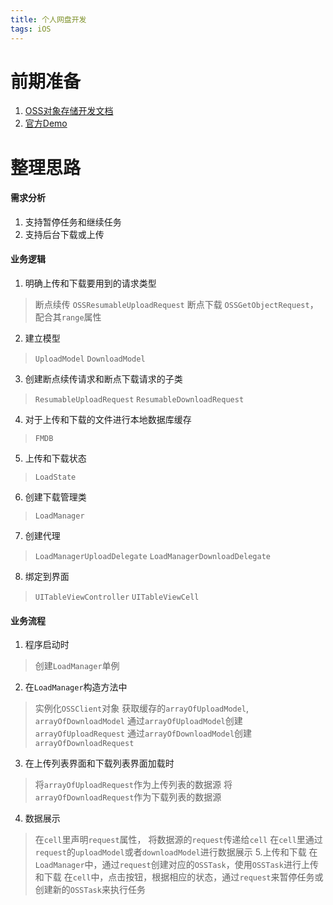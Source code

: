 ```yaml
---
title: 个人网盘开发
tags: iOS
---
```

# 前期准备
1. [OSS对象存储开发文档](https://help.aliyun.com/document_detail/31817.html?spm=5176.doc32055.6.539.FrDX0V)
2. [官方Demo](https://github.com/aliyun/alicloud-ios-demo?spm=5176.doc32055.2.4.uW81IT)

# 整理思路
#### 需求分析
1. 支持暂停任务和继续任务
2. 支持后台下载或上传

#### 业务逻辑
1. 明确上传和下载要用到的请求类型
> 断点续传
> `OSSResumableUploadRequest`
>断点下载
>`OSSGetObjectRequest`，配合其`range`属性
2. 建立模型
>`UploadModel`
>`DownloadModel`
3. 创建断点续传请求和断点下载请求的子类
>`ResumableUploadRequest`
>`ResumableDownloadRequest`
4. 对于上传和下载的文件进行本地数据库缓存
>`FMDB`
5. 上传和下载状态
>`LoadState`
6. 创建下载管理类
>`LoadManager`
7. 创建代理
>`LoadManagerUploadDelegate`
>`LoadManagerDownloadDelegate`
8. 绑定到界面
>`UITableViewController`
>`UITableViewCell`

#### 业务流程
1. 程序启动时
>创建`LoadManager`单例
2. 在`LoadManager`构造方法中
>实例化`OSSClient`对象
>获取缓存的`arrayOfUploadModel`, `arrayOfDownloadModel`
>通过`arrayOfUploadModel`创建`arrayOfUploadRequest`
>通过`arrayOfDownloadModel`创建`arrayOfDownloadRequest`
3. 在上传列表界面和下载列表界面加载时
>将`arrayOfUploadRequest`作为上传列表的数据源
>将`arrayOfDownloadRequest`作为下载列表的数据源
4. 数据展示
>在`cell`里声明`request`属性， 将数据源的`request`传递给`cell`
>在`cell`里通过`request`的`uploadModel`或者`downloadModel`进行数据展示
5.上传和下载
>在`LoadManager`中，通过`request`创建对应的`OSSTask`，使用`OSSTask`进行上传和下载
>在`cell`中，点击按钮，根据相应的状态，通过`request`来暂停任务或创建新的`OSSTask`来执行任务
